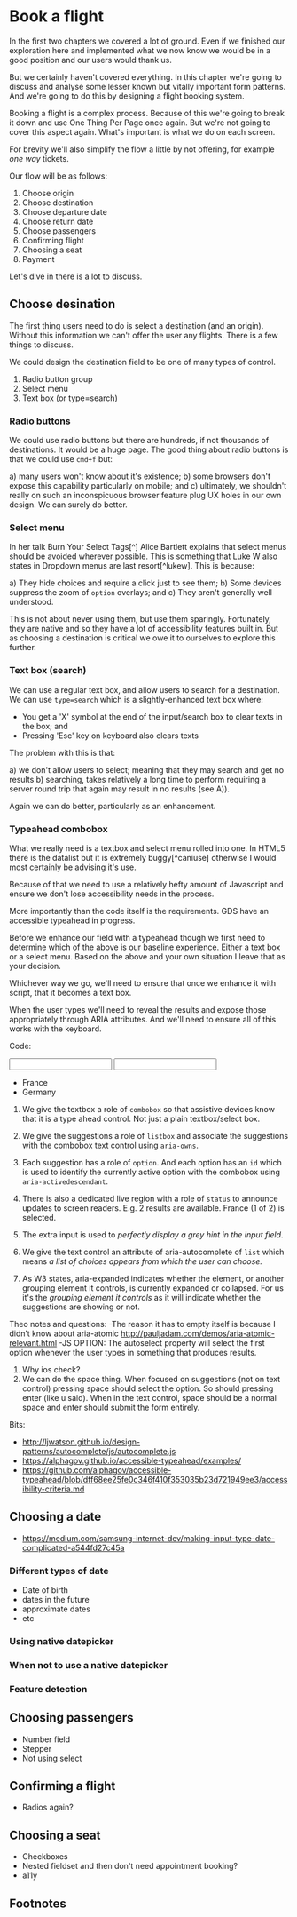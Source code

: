 # Book a flight

In the first two chapters we covered a lot of ground. Even if we finished our exploration here and implemented what we now know we would be in a good position and our users would thank us.

But we certainly haven't covered everything. In this chapter we're going to discuss and analyse some lesser known but vitally important form patterns. And we're going to do this by designing a flight booking system.

Booking a flight is a complex process. Because of this we're going to break it down and use One Thing Per Page once again. But we're not going to cover this aspect again. What's important is what we do on each screen.

For brevity we'll also simplify the flow a little by not offering, for example *one way* tickets.

Our flow will be as follows:

1. Choose origin
2. Choose destination
3. Choose departure date
4. Choose return date
5. Choose passengers
6. Confirming flight
7. Choosing a seat
8. Payment

Let's dive in there is a lot to discuss.

## Choose desination

The first thing users need to do is select a destination (and an origin). Without this information we can't offer the user any flights. There is a few things to discuss.

We could design the destination field to be one of many types of control.

1. Radio button group
2. Select menu
3. Text box (or type=search)

### Radio buttons

We could use radio buttons but there are hundreds, if not thousands of destinations. It would be a huge page. The good thing about radio buttons is that we could use `cmd+f` but:

a) many users won't know about it's existence; 
b) some browsers don't expose this capability particularly on mobile; and 
c) ultimately, we shouldn't really on such an inconspicuous browser feature plug UX holes in our own design. We can surely do better.

### Select menu

In her talk Burn Your Select Tags[^] Alice Bartlett explains that select menus should be avoided wherever possible. This is something that Luke W also states in Dropdown menus are last resort[^lukew]. This is because:

a) They hide choices and require a click just to see them;
b) Some devices suppress the zoom of `option` overlays; and
c) They aren't generally well understood.

This is not about never using them, but use them sparingly. Fortunately, they are native and so they have a lot of accessibility features built in. But as choosing a destination is critical we owe it to ourselves to explore this further.

### Text box (search)

We can use a regular text box, and allow users to search for a destination. We can use `type=search` which is a slightly-enhanced text box where:

- You get a 'X' symbol at the end of the input/search box to clear texts in the box; and
- Pressing 'Esc' key on keyboard also clears texts

The problem with this is that:

a) we don't allow users to select; meaning that they may search and get no results
b) searching, takes relatively a long time to perform requiring a server round trip that again may result in no results (see A)).

Again we can do better, particularly as an enhancement.

### Typeahead combobox

What we really need is a textbox and select menu rolled into one. In HTML5 there is the datalist but it is extremely buggy[^caniuse] otherwise I would most certainly be advising it's use.

Because of that we need to use a relatively hefty amount of Javascript and ensure we don't lose accessibility needs in the process.

More importantly than the code itself is the requirements. GDS have an accessible typeahead in progress.

Before we enhance our field with a typeahead though we first need to determine which of the above is our baseline experience. Either a text box or a select menu. Based on the above and your own situation I leave that as your decision.

Whichever way we go, we'll need to ensure that once we enhance it with script, that it becomes a text box.

When the user types we'll need to reveal the results and expose those appropriately through ARIA attributes. And we'll need to ensure all of this works with the keyboard.

Code:

<div class="typeahead-wrapper">
	<input class="typeahead-hint" readonly="true" tabindex="-1">
	<input 
		type="text"
		name="input-typeahead" 
		id="typeahead-default" 
		autocomplete="off"
		role="combobox" 
		aria-owns="typeahead-default-listbox" 
		aria-autocomplete="list"
	>
	<ul 
		class="typeahead-menu typeahead-menu--hidden" 
		id="typeahead-default-listbox" 
		role="listbox"
		>
		<li id="typeahead-default-option--0" role="option" tabindex="-1">
			France
		</li>
		<li id="typeahead-default-option--1" role="option" tabindex="-1">
			Germany
		</li>
	</ul>
	<div aria-live="polite" role="status" style="hidden stuff">
		<span></span>
	</div>
</div>

1. We give the textbox a role of `combobox` so that assistive devices know that it is a type ahead control. Not just a plain textbox/select box.

2. We give the suggestions a role of `listbox` and associate the suggestions with the combobox text control using `aria-owns`.

3. Each suggestion has a role of `option`. And each option has an `id` which is used to identify the currently active option with the combobox using `aria-activedescendant`.

4. There is also a dedicated live region with a role of `status` to announce updates to screen readers. E.g. 2 results are available. France (1 of 2) is selected.

5. The extra input is used to *perfectly display a grey hint in the input field*.

6. We give the text control an attribute of aria-autocomplete of `list` which means *a list of choices appears from which the user can choose.*

7. As W3 states, aria-expanded indicates whether the element, or another grouping element it controls, is currently expanded or collapsed. For us it's the *grouping element it controls* as it will indicate whether the suggestions are showing or not.

Theo notes and questions:
-The reason it has to empty itself is because I didn’t know about aria-atomic http://pauljadam.com/demos/aria-atomic-relevant.html
-JS OPTION: The autoselect property will select the first option whenever the user types in something that produces results.

1. Why ios check?
2. We can do the space thing. When focused on suggestions (not on text control) pressing space should select the option. So should pressing enter (like u said). When in the text control, space should be a normal space and enter should submit the form entirely.

Bits:
- http://ljwatson.github.io/design-patterns/autocomplete/js/autocomplete.js
- https://alphagov.github.io/accessible-typeahead/examples/
- https://github.com/alphagov/accessible-typeahead/blob/dff68ee25fe0c346f410f353035b23d721949ee3/accessibility-criteria.md

## Choosing a date

- https://medium.com/samsung-internet-dev/making-input-type-date-complicated-a544fd27c45a

### Different types of date

- Date of birth
- dates in the future
- approximate dates
- etc

### Using native datepicker

### When not to use a native datepicker

### Feature detection

## Choosing passengers

- Number field
- Stepper
- Not using select

## Confirming a flight

- Radios again?

## Choosing a seat

- Checkboxes
- Nested fieldset and then don't need appointment booking?
- a11y

## Footnotes

[^luke]:(http://www.lukew.com/ff/entry.asp?1950)
[^]:(https://www.nngroup.com/articles/drop-down-menus-use-sparingly/)
[^]:(https://www.slideshare.net/cjforms/design-patterns-in-government-2016)
[^buggy]:(http://caniuse.com/#feat=datalist)